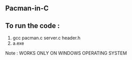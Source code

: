 ## Pacman-in-C

## To run the code :
1. gcc pacman.c server.c header.h
2. a.exe

Note : WORKS ONLY ON WINDOWS OPERATING SYSTEM
